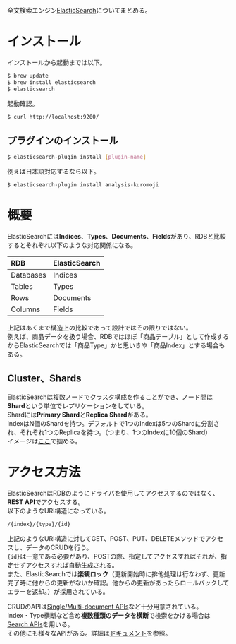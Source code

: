 全文検索エンジン[ElasticSearch](https://www.elastic.co/jp/products/elasticsearch)についてまとめる。

# インストール

インストールから起動までは以下。

```bash
$ brew update
$ brew install elasticsearch
$ elasticsearch
```

起動確認。

```bash
$ curl http://localhost:9200/
```

## プラグインのインストール

```bash
$ elasticsearch-plugin install [plugin-name]
```

例えば日本語対応するなら以下。

```bash
$ elasticsearch-plugin install analysis-kuromoji
```

# 概要

ElasticSearchには**Indices**、**Types**、**Documents**、**Fields**があり、RDBと比較するとそれぞれ以下のような対応関係になる。

|RDB|ElasticSearch|
|:---|:---|
|Databases|Indices|
|Tables|Types|
|Rows|Documents|
|Columns|Fields|

上記はあくまで構造上の比較であって設計ではその限りではない。  
例えば、商品データを扱う場合、RDBではほぼ「商品テーブル」として作成するからElasticSearchでは「商品Type」かと思いきや「商品Index」とする場合もある。

## Cluster、Shards

ElasticSearchは複数ノードでクラスタ構成を作ることができ、ノード間は**Shard**という単位でレプリケーションをしている。  
Shardには**Primary Shard**と**Replica Shard**がある。  
IndexはN個のShardを持つ。デフォルトで1つのIndexは5つのShardに分割され、それぞれ1つのReplicaを持つ。（つまり、1つのIndexに10個のShard）  
イメージは[ここ](https://speakerdeck.com/johtani/elasticsearchru-men)で掴める。


# アクセス方法

ElasticSearchはRDBのようにドライバを使用してアクセスするのではなく、**REST API**でアクセスする。  
以下のようなURI構造になっている。

```bash
/{index}/{type}/{id}
```

上記のようなURI構造に対してGET、POST、PUT、DELETEメソッドでアクセスし、データのCRUDを行う。  
```{id}```は一意である必要があり、POSTの際、指定してアクセスすればそれが、指定せずアクセスすれば自動生成される。  
また、ElasticSearchでは**楽観ロック**（更新開始時に排他処理は行なわず、更新完了時に他からの更新がないか確認。他からの更新があったらロールバックしてエラーを返却。）が採用されている。  

CRUDのAPIは[Single/Multi-document APIs](https://www.elastic.co/guide/en/elasticsearch/reference/current/docs.html)など十分用意されている。  
Index・Type横断など含め**複数種類のデータを横断**で検索をかける場合は[Search APIs](https://www.elastic.co/guide/en/elasticsearch/reference/current/search.html)を用いる。  
その他にも様々なAPIがある。詳細は[ドキュメント](https://www.elastic.co/guide/index.html)を参照。
